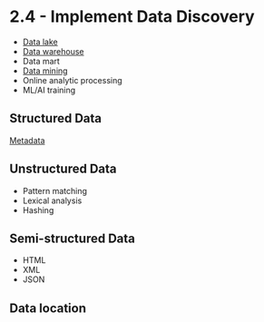 # 2.4 - Implement Data Discovery

- [Data lake](../../Definitions/D.md#data-lake)
- [Data warehouse](../../Definitions/D.md#data-warehouse)
- Data mart
- [Data mining](../../Definitions/D.md#data-mining)
- Online analytic processing
- ML/AI training

## Structured Data

[Metadata](../../Definitions/M.md#metadata)

## Unstructured Data

- Pattern matching
- Lexical analysis
- Hashing

## Semi-structured Data

- HTML
- XML
- JSON

## Data location
